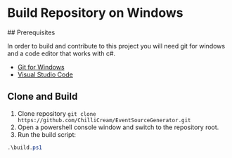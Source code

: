 # Build Repository on Windows

## Prerequisites

In order to build and contribute to this project you will need git for windows and a code editor that works with c#.

- [Git for Windows](https://git-scm.com/)
- [Visual Studio Code](https://code.visualstudio.com/)

## Clone and Build

1. Clone repository ```git clone https://github.com/ChilliCream/EventSourceGenerator.git```
1. Open a powershell console window and switch to the repository root.
1. Run the build script:
```powershell
.\build.ps1
```